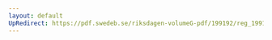 ```yaml
---
layout: default
UpRedirect: https://pdf.swedeb.se/riksdagen-volumeG-pdf/199192/reg_199192/reg_199192_0136.pdf
---
```

